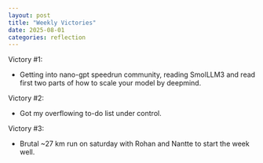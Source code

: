 ```yaml
---
layout: post
title: "Weekly Victories"
date: 2025-08-01
categories: reflection
---
```


Victory #1:

- Getting into nano-gpt speedrun community, reading SmolLLM3 and read first two parts of how to scale your model by deepmind.

Victory #2:

- Got my overflowing to-do list under control.

Victory #3:

- Brutal ~27 km run on saturday with Rohan and Nantte to start the week well.
